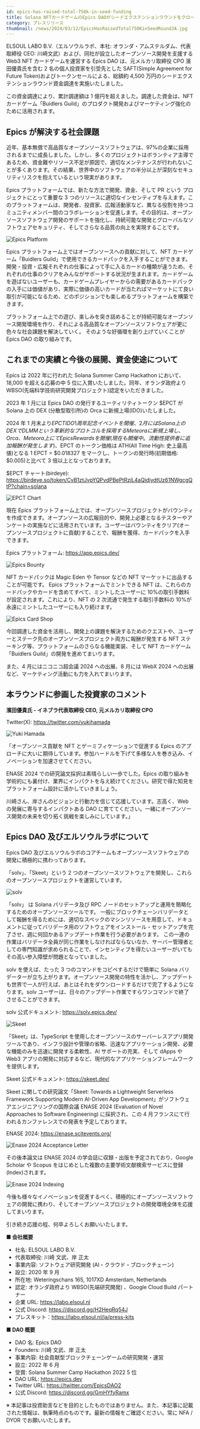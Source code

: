 ```yaml
---
id: epics-has-raised-total-750k-in-seed-funding
title: Solana NFTカードゲームのEpics DAOがシードエクステンションラウンドをクローズ、累計資金調達額は1億円超
category: プレスリリース
thumbnail: /news/2024/03/12/EpicsHasRaisedTotal750KinSeedRoundJA.jpg
---
```


ELSOUL LABO B.V.（エルソウルラボ、本社: オランダ・アムステルダム、代表取締役
CEO: 川崎文武）および、同社が設立したオープンソース開発を支援する Web3 NFT
カードゲームを運営する Epics DAO は、元メルカリ取締役 CPO 濱田優貴氏を含む 2
名の個人投資家を引受先とした SAFT(Simple Agreement for Future
Token)およびトークンセールによる、総額約 4,500
万円のシードエクステンションラウンド資金調達を実施いたしました。

この資金調達により、累計調達額は 1 億円を超えました。調達した資金は、NFT
カードゲーム「Buidlers
Guild」のプロダクト開発およびマーケティング強化のために活用されます。

## Epics が解決する社会課題

近年、基本無償で高品質なオープンソースソフトウェアは、97%の企業に採用されるまでに成長しました。しかし、多くのプロジェクトはボランティア主導であるため、資金難やリソース不足が原因で、適切なメンテナンスが行われないことが多くあります。その結果、世界中のソフトウェアの半分以上が深刻なセキュリティリスクを抱えているという現実があります。

Epics プラットフォームでは、新たな方法で開発、資金、そして PR という
プロジェクトにとって重要な 3
つのリソースに適切なインセンティブを与えます。このプラットフォームは、開発者、投資家、広報活動家など、異なる役割を持つコミュニティメンバー間のコラボレーションを促進します。その目的は、オープンソースソフトウェア開発のサポートを強化し、持続可能な開発とグローバルなソフトウェアセキュリティ、そしてさらなる品質の向上を実現することです。

![Epics Platform](/news/2024/03/12/EpicsPlatformJA.jpg)

Epics プラットフォーム上ではオープンソースへの貢献に対して、NFT
カードゲーム「Buidlers
Guild」で使用できるカードパックを入手することができます。開発・投資・広報それぞれの仕事によって手に入るカードの種類が違うため、それぞれの仕事のクリアをみんながサポートする状況が生まれます。カードゲームを遊ばないユーザーも、カードゲームプレイヤーからの需要があるカードパックの入手には価値があり、実際に価値の高いカードが当たればマーケットにて良い取引が可能になるため、どのポジションでも楽しめるプラットフォームを構築できます。

プラットフォーム上での遊び、楽しみを突き詰めることが持続可能なオープンソース開発環境を作り、それによる高品質なオープンソースソフトウェアが更に色々な社会課題を解決していく。
そのような好循環を創り上げていくことが Epics DAO の取り組みです。

## これまでの実績と今後の展開、資金使途について

Epics は 2022 年に行われた Solana Summer Camp Hackathon において、18,000
を超える応募の中 5 位に入賞いたしました。同年、オランダ政府より
WBSO(先端科学技術研究開発プロジェクト)認定をいただきました。

2023 年 1 月には Epics DAO の発行するユーティリティトークン $EPCT が Solana 上の
DEX (分散型取引所)の Orca に新規上場(IDO)いたしました。

2024 年 1
月末より$EPCT IDO 1周年記念イベントを開催、2月には Solana上のDEX でDLMMという革新的なプロトコルを採用するMeteoraに新規上場し、Orca、Meteora上にてEpics Rewardsを開催(現在も開催中。流動性提供者に追加報酬が発生します)、$EPCT
のトークン価格は ATH(All Time High: 史上最高値)となる 1 EPCT = $0.018327
をマークし、トークンの発行時(初期価格: $0.005)と比べて 3
倍以上となっております。

$EPCT チャート(birdeye):
https://birdeye.so/token/CvB1ztJvpYQPvdPBePtRzjL4aQidjydtUz61NWgcgQtP?chain=solana

![EPCT Chart](/news/2024/03/12/EPCTpriceMarch2024.jpg)

現在 Epics
プラットフォーム上では、オープンソースプロジェクトがバウンティを作成できます。オープンソースの広報目的や、開発上必要となるテスターやアンケートの実施などに活用されています。ユーザーはバウンティをクリア(オープンソースプロジェクトに貢献)することで、報酬を獲得、カードパックを入手できます。

Epics プラットフォーム: https://app.epics.dev/

![Epics Bounty](/news/2024/03/12/EpicsBountyJA.jpg)

NFT カードパックは Magic Eden や Tensor などの NFT
マーケットに出品することが可能です。 Epics プラットフォームでミントできる NFT
は、これらのカードパックやカードを含めてすべて、ミントしたユーザーに
10%の取引手数料が設定されます。これにより、NFT の 2 次流通で発生する取引手数料の
10%が永遠にミントしたユーザーにも入り続けます。

![Epics Card Shop](/news/2024/03/12/EpicsCardShopJA.jpg)

今回調達した資金を活用し、開発上の課題を解決するためのクエストや、ユーザーとステーク先のオープンソースプロジェクト両方に報酬が発生する
NFT ステーキング等、プラットフォームのさらなる機能実装、そして NFT
カードゲーム「Buidlers Guild」の開発を進めてまいります。

また、4 月にはニコニコ超会議 2024 への出展、8 月には WebX 2024
への出展など、マーケティング活動にも力を入れてまいります。

## 本ラウンドに参画した投資家のコメント

**濱田優貴氏 - イネブラ代表取締役 CEO, 元メルカリ取締役 CPO**

Twitter(X): https://twitter.com/yukihamada

![Yuki Hamada](/news/2024/03/12/YukiHamada.png)

「オープンソース貢献を NFT とゲーミフィケーションで促進する Epics
のアプローチに大いに期待しています。参加ハードルを下げて多様な人を巻き込み、イノベーションを加速させてください。

ENASE 2024 での研究論文採択は素晴らしい一歩でした。Epics
の取り組みを学術的にも裏付け、業界にインパクトを与え続けてください。研究で得た知見をプラットフォーム設計に活かしていきましょう。

川崎さん、岸さんのビジョンと行動力を信じて応援しています。志高く、Web
の発展に寄与するインパクトある DAO
に育ててください。一緒にオープンソース開発の未来を切り拓く挑戦を楽しみにしています。」

## Epics DAO 及びエルソウルラボについて

Epics DAO
及びエルソウルラボのコアチームもオープンソースソフトウェアの開発に積極的に携わっております。

「solv」、「Skeet」という 2
つのオープンソースソフトウェアを開発し、これらのオープンソースプロジェクトを運営しています。

![solv](/news/2024/03/12/solvJA.jpg)

「solv」 は Solana バリデータ及び RPC
ノードのセットアップと運用を簡略化するためのオープンソースツールです。
一般にブロックチェーンバリデータとして報酬を得るためには、適切なスペックのマシンリソースを用意して、ドキュメントに従ってバリデータ用のソフトウェアをインストール・セットアップを完了させ、週に何回かあるアップデート作業を行う必要があります。
この一連の作業はバリデータ全員が同じ作業をしなければならないなか、サーバー管理者としての専門知識が求められることで、インセンティブを得たいユーザーがいてもその高い参入障壁が問題となっていました。

solv を使えば、たった 3 つのコマンドをコピペするだけで簡単に Solana
バリデーターが立ち上がります。オープンソース開発の特性を活かし、アップデートも世界で一人が行えば、あとはそれをダウンロードするだけで完了するようになります。solv
ユーザーは、日々のアップデート作業ですらワンコマンドで終了させることができます。

solv 公式ドキュメント: https://solv.epics.dev/

![Skeet](/news/2024/03/12/SkeetV2JA.jpg)

「Skeet」は、TypeScript
を使用したオープンソースのサーバーレスアプリ開発ツールであり、インフラ設計や管理の省略、迅速なアプリケーション開発、必要な機能のみを迅速に開発する柔軟性、AI
サポートの充実、そして dApps や Web3
アプリの開発に対応するなど、現代的なアプリケーションフレームワークを提供します。

Skeet 公式ドキュメント: https://skeet.dev/

Skeet に関しての研究論文「Skeet: Towards a Lightweight Serverless Framework
Supporting Modern AI-Driven App
Development」がソフトウェアエンジニアリングの国際会議 ENASE 2024 (Evaluation of
Novel Approaches to Software Engineering) に採択され、この 4
月フランスにて行われるカンファレンスでの発表を予定しております。

ENASE 2024: https://enase.scitevents.org/

![Enase 2024 Acceptance Letter](/news/2024/03/12/AcceptanceLetter.jpg)

その後本論文は ENASE 2024 の学会誌に収録・出版を予定されており、Google Scholar
や Scopus をはじめとした複数の主要学術文献検索サービスに登録(Index)されます。

![Enase 2024 Indexing](/news/2024/03/12/SkeetENASEIndexing.jpg)

今後も様々なイノベーションを促進するべく、積極的にオープンソースソフトウェアの開発に携わり、そしてオープンソースプロジェクトの開発環境全体を応援してまいります。

引き続き応援の程、何卒よろしくお願いいたします。

**■ 会社概要**

- 社名: ELSOUL LABO B.V.
- 代表取締役: 川崎 文武、岸 正太
- 事業内容: ソフトウェア研究開発 (AI・クラウド・ブロックチェーン)
- 設立: 2020 年 9 月
- 所在地: Weteringschans 165, 1017XD Amsterdam, Netherlands
- 認定: オランダ政府より WBSO(先端研究開発) 、Google Cloud Build パートナー
- 企業 URL: https://labo.elsoul.nl
- 公式 Discord: https://discord.gg/H2HeqRq54J
- プレスキット：https://labo.elsoul.nl/ja/press-kits

**■ DAO 概要**

- DAO 名: Epics DAO
- Founders: 川崎 文武、岸 正太
- 事業内容: 社会貢献型ブロックチェーンゲームの研究開発・運営
- 設立: 2022 年 6 月
- 受賞: Solana Summer Camp Hackathon 2022 5 位
- DAO URL: https://epics.dev
- Twitter URL: https://twitter.com/EpicsDAO2
- 公式 Discord: https://discord.gg/GmHYfyRamx

※
本記事は投資助言などを目的としたものではありません。また、本記事に記載された情報は、執筆時点のものです。最新の情報をご確認ください。常に
NFA / DYOR でお願いいたします。
